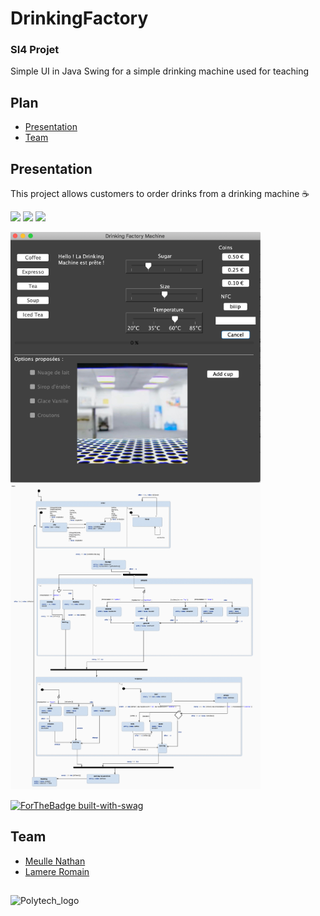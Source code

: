 # DrinkingFactory
### SI4 Projet
Simple UI in Java Swing for a simple drinking machine used for teaching

## Plan
- [Presentation](#Presentation)
- [Team](#Team)

## Presentation

This project allows customers to order drinks from a drinking machine ☕️

![](https://img.shields.io/badge/Code-Java-informational?style=flat-square&logo=java&logoColor=white&color=4581E5)
![](https://img.shields.io/badge/Editor-IntelliJ_IDEA-informational?style=flat-square&logo=intellij-idea&logoColor=white&color=4581E5)
![](https://img.shields.io/badge/Editor-Yakindu-informational?style=flat-square&logo=yakindu&logoColor=white&color=4581E5)

<p float="left">
  <img src="https://github.com/NathanMeulle/DrinkingFactory/blob/main/DMNV10/src/picts/preview.jpg" width="400">
    
  <img src="https://github.com/NathanMeulle/DrinkingFactory/blob/main/DMNV10/src/picts/yakindu-preview.jpg" width="400">
</p>


[![ForTheBadge built-with-swag](http://ForTheBadge.com/images/badges/built-with-swag.svg)](https://github.com/NathanMeulle)


## Team
- [Meulle Nathan](https://github.com/NathanMeulle)
- [Lamere Romain](https://github.com/RomainLamere)

##
![Polytech_logo](http://unice.fr/polytechnice/fr/contenus-riches/images/logos/logo-uns-pns)
